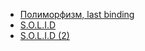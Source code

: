 - <a href="https://ru.stackoverflow.com/questions/279518">Полиморфизм, last binding</a>
- <a href="https://javarush.ru/groups/posts/698-pjatjh-osnovnihkh-principov-dizayna-klassov-solid-v-java">S.O.L.I.D</a>
- <a href="https://blog.byndyu.ru/2009/10/solid.html?m=1">S.O.L.I.D (2)</a>